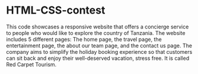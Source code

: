 # HTML-CSS-contest
This code showcases a responsive website that offers a concierge service to people who would like to explore the country of Tanzania. The website includes 5 different pages: The home page, the travel page, the entertainment page, the about our team page, and the contact us page. The company aims to simplify the holiday booking experience so that customers can sit back and enjoy their well-deserved vacation, stress free.
It is called Red Carpet Tourism. 
